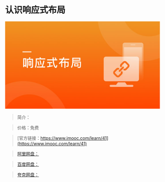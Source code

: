 # 认识响应式布局

![img](../../assets/5fe442db00011acf05400304.jpg)

> 简介：

> 价格：免费

> [官方链接：https://www.imooc.com/learn/41](https://www.imooc.com/learn/41)

> [阿里网盘：]()

> [百度网盘：]()

> [夸克网盘：]()
